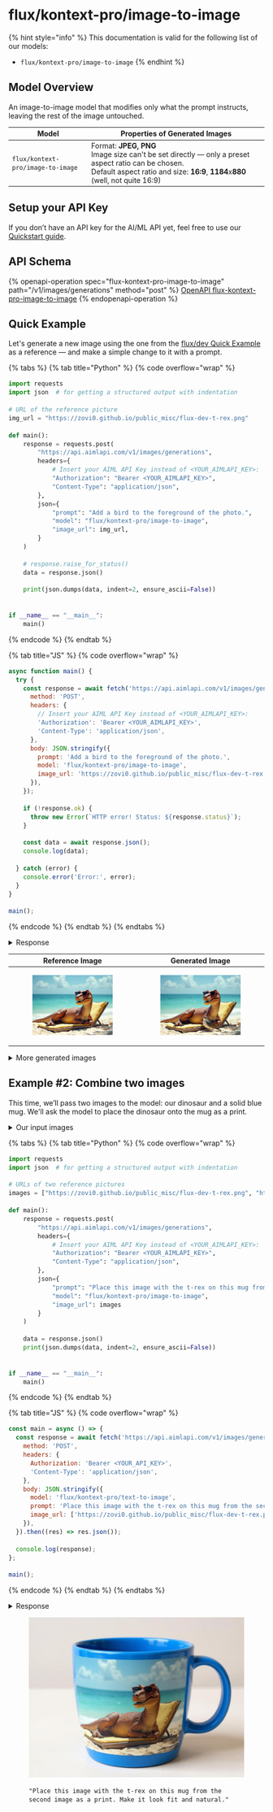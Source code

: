 # flux/kontext-pro/image-to-image

{% hint style="info" %}
This documentation is valid for the following list of our models:

* `flux/kontext-pro/image-to-image`
{% endhint %}

## Model Overview

An image-to-image model that modifies only what the prompt instructs, leaving the rest of the image untouched.

<table data-full-width="false"><thead><tr><th width="190">Model</th><th width="593">Properties of Generated Images</th></tr></thead><tbody><tr><td><code>flux/kontext-pro/image-to-image</code></td><td>Format: <strong>JPEG, PNG</strong><br>Image size can't be set directly — only a preset aspect ratio can be chosen.<br>Default aspect ratio and size: <strong>16:9</strong>, <strong>1184</strong>x<strong>880</strong> (well, not quite 16:9)</td></tr></tbody></table>

## Setup your API Key

If you don’t have an API key for the AI/ML API yet, feel free to use our [Quickstart guide](https://docs.aimlapi.com/quickstart/setting-up).

## API Schema

{% openapi-operation spec="flux-kontext-pro-image-to-image" path="/v1/images/generations" method="post" %}
[OpenAPI flux-kontext-pro-image-to-image](https://raw.githubusercontent.com/aimlapi/api-docs/refs/heads/main/docs/api-references/image-models/flux/flux-kontext-pro-image-to-image.json)
{% endopenapi-operation %}

## Quick Example

Let's generate a new image using the one from the [flux/dev Quick Example](flux-dev.md#quick-example) as a reference — and make a simple change to it with a prompt.

{% tabs %}
{% tab title="Python" %}
{% code overflow="wrap" %}
```python
import requests
import json  # for getting a structured output with indentation 

# URL of the reference picture
img_url = "https://zovi0.github.io/public_misc/flux-dev-t-rex.png"

def main():
    response = requests.post(
        "https://api.aimlapi.com/v1/images/generations",
        headers={
            # Insert your AIML API Key instead of <YOUR_AIMLAPI_KEY>:
            "Authorization": "Bearer <YOUR_AIMLAPI_KEY>",
            "Content-Type": "application/json",
        },
        json={
            "prompt": "Add a bird to the foreground of the photo.",
            "model": "flux/kontext-pro/image-to-image",
            "image_url": img_url,
        }
    )

    # response.raise_for_status()
    data = response.json()

    print(json.dumps(data, indent=2, ensure_ascii=False))


if __name__ == "__main__":
    main()

```
{% endcode %}
{% endtab %}

{% tab title="JS" %}
{% code overflow="wrap" %}
```javascript
async function main() {
  try {
    const response = await fetch('https://api.aimlapi.com/v1/images/generations', {
      method: 'POST',
      headers: {
        // Insert your AIML API Key instead of <YOUR_AIMLAPI_KEY>:
        'Authorization': 'Bearer <YOUR_AIMLAPI_KEY>',
        'Content-Type': 'application/json',
      },
      body: JSON.stringify({
        prompt: 'Add a bird to the foreground of the photo.',
        model: 'flux/kontext-pro/image-to-image',
        image_url: 'https://zovi0.github.io/public_misc/flux-dev-t-rex.png'
      }),
    });

    if (!response.ok) {
      throw new Error(`HTTP error! Status: ${response.status}`);
    }

    const data = await response.json();
    console.log(data);

  } catch (error) {
    console.error('Error:', error);
  }
}

main();
```
{% endcode %}
{% endtab %}
{% endtabs %}

<details>

<summary>Response</summary>

{% code overflow="wrap" %}
```json5
{
  "images": [
    {
      "url": "https://cdn.aimlapi.com/squirrel/files/panda/qMuknweKekEYlj9-RdUNt_f0706e451d674554a4c03f2489cf7d5a.jpg",
      "content_type": "image/jpeg",
      "file_name": null,
      "file_size": null,
      "width": 1184,
      "height": 880
    }
  ],
  "timings": {},
  "seed": 3959063143,
  "has_nsfw_concepts": [
    false
  ],
  "prompt": "Add a bird to the foreground of the photo."
}
```
{% endcode %}

</details>

| Reference Image                                                                                                     | Generated Image                                                                                                                                             |
| ------------------------------------------------------------------------------------------------------------------- | ----------------------------------------------------------------------------------------------------------------------------------------------------------- |
| <div><figure><img src="../../../.gitbook/assets/flux-dev-t-rex.png" alt=""><figcaption></figcaption></figure></div> | <div><figure><img src="../../../.gitbook/assets/qMuknweKekEYlj9-RdUNt_f0706e451d674554a4c03f2489cf7d5a.jpg" alt=""><figcaption></figcaption></figure></div> |

<details>

<summary>More generated images</summary>

| <div><figure><img src="../../../.gitbook/assets/jdN-s-VmjGd4PTQhjCKY2_3db1c13a83e74f24bb9a2f72f36d92a6.jpg" alt=""><figcaption><p><code>"Add a crown to the T-rex's head."</code></p></figcaption></figure></div>                                                                                                                                                                   | <div><figure><img src="../../../.gitbook/assets/ae_Y4ZmziV2ANZBK-li9-_718e49e10257420d845e7989743066c2.jpg" alt=""><figcaption><p><code>"Add a couple of silver wings"</code></p></figcaption></figure></div>                                                                                                                             |
| ----------------------------------------------------------------------------------------------------------------------------------------------------------------------------------------------------------------------------------------------------------------------------------------------------------------------------------------------------------------------------------- | ----------------------------------------------------------------------------------------------------------------------------------------------------------------------------------------------------------------------------------------------------------------------------------------------------------------------------------------- |
| <div><figure><img src="../../../.gitbook/assets/tSGG6SjEwFzsh39w4iYPe_7ca4f4868c324e82abdce81d2c729fcf.jpg" alt=""><figcaption><p><code>"Remove the dinosaur. Place a book and a bouquet of wildflowers in blue and pink tones on the lounge chair. Let a light foamy surf gently wash the bottom of the chair. Don't change anything else."</code></p></figcaption></figure></div> | <div><figure><img src="../../../.gitbook/assets/ubrSsCaKx1b2dPE7U_jDz_50ed9213f9084da6a07004c039fddd98.jpg" alt=""><figcaption><p><code>"Make the dinosaur sit on a lounge chair with its back to the camera, looking toward the water. The setting sun has almost disappeared below the horizon."</code></p></figcaption></figure></div> |

</details>

## Example #2: Combine two images

This time, we’ll pass two images to the model: our dinosaur and a solid blue mug. We'll ask the model to place the dinosaur onto the mug as a print.

<details>

<summary>Our input images</summary>

| <div><figure><img src="../../../.gitbook/assets/flux-dev-t-rex.png" alt=""><figcaption><p>Our chilling T-rex</p></figcaption></figure></div> | <div><figure><img src="../../../.gitbook/assets/blue-mug.jpg" alt=""><figcaption><p>Our blue mug</p></figcaption></figure></div> |
| -------------------------------------------------------------------------------------------------------------------------------------------- | -------------------------------------------------------------------------------------------------------------------------------- |

</details>

{% tabs %}
{% tab title="Python" %}
{% code overflow="wrap" %}
```python
import requests
import json  # for getting a structured output with indentation

# URLs of two reference pictures
images = ["https://zovi0.github.io/public_misc/flux-dev-t-rex.png", "https://zovi0.github.io/public_misc/blue-mug.jpg"]

def main():
    response = requests.post(
        "https://api.aimlapi.com/v1/images/generations",
        headers={
            # Insert your AIML API Key instead of <YOUR_AIMLAPI_KEY>:
            "Authorization": "Bearer <YOUR_AIMLAPI_KEY>",
            "Content-Type": "application/json",
        },
        json={
            "prompt": "Place this image with the t-rex on this mug from the second image as a print. Make it look fit and natural.",
            "model": "flux/kontext-pro/image-to-image",
            "image_url": images 
        }
    )

    data = response.json()
    print(json.dumps(data, indent=2, ensure_ascii=False))


if __name__ == "__main__":
    main()
```
{% endcode %}
{% endtab %}

{% tab title="JS" %}
{% code overflow="wrap" %}
```javascript
const main = async () => {
  const response = await fetch('https://api.aimlapi.com/v1/images/generations', {
    method: 'POST',
    headers: {
      Authorization: 'Bearer <YOUR_API_KEY>',
      'Content-Type': 'application/json',
    },
    body: JSON.stringify({
      model: 'flux/kontext-pro/text-to-image',
      prompt: 'Place this image with the t-rex on this mug from the second image as a print. Make it look fit and natural.',
      image_url: ['https://zovi0.github.io/public_misc/flux-dev-t-rex.png', 'https://zovi0.github.io/public_misc/blue-mug.jpg'],
    }),
  }).then((res) => res.json());

  console.log(response);
};

main();
```
{% endcode %}
{% endtab %}
{% endtabs %}

<details>

<summary>Response</summary>

{% code overflow="wrap" %}
```json5
{
  "images": [
    {
      "url": "https://cdn.aimlapi.com/squirrel/files/lion/rXRknU80d-8ywPnLBq4G8_59b65fe44d8046a38ab9e524a5a8b61c.jpg",
      "width": 1184,
      "height": 880,
      "content_type": "image/jpeg"
    }
  ],
  "timings": {},
  "seed": 1068148133,
  "has_nsfw_concepts": [
    false
  ],
  "prompt": "Place this image with the t-rex on this mug from the second image as a print. Make it look fit and natural."
}
```
{% endcode %}

</details>

<figure><img src="../../../.gitbook/assets/rXRknU80d-8ywPnLBq4G8_59b65fe44d8046a38ab9e524a5a8b61c.jpg" alt=""><figcaption><p><code>"Place this image with the t-rex on this mug from the second image as a print. Make it look fit and natural."</code></p></figcaption></figure>
